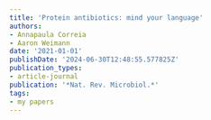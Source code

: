 ```yaml
---
title: 'Protein antibiotics: mind your language'
authors:
- Annapaula Correia
- Aaron Weimann
date: '2021-01-01'
publishDate: '2024-06-30T12:48:55.577825Z'
publication_types:
- article-journal
publication: '*Nat. Rev. Microbiol.*'
tags:
- my papers
---
```

